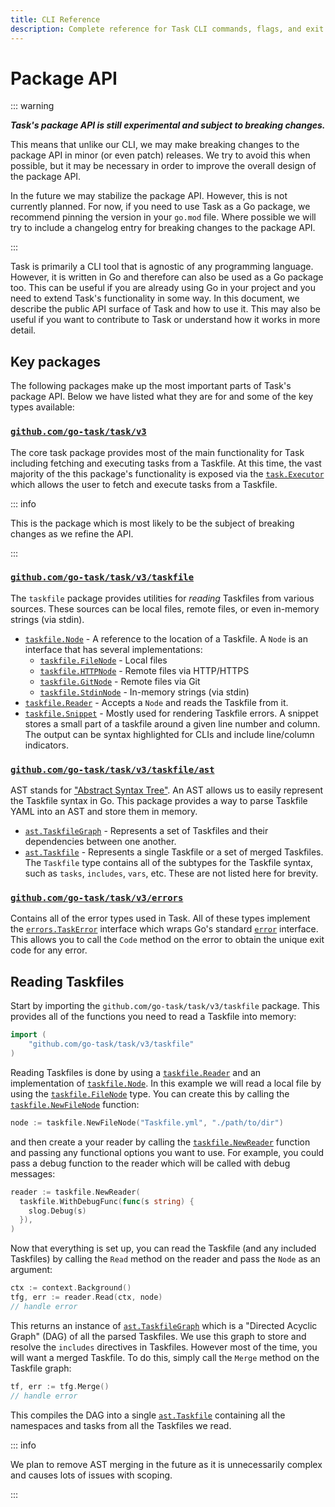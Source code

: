 ```yaml
---
title: CLI Reference
description: Complete reference for Task CLI commands, flags, and exit codes
---
```


# Package API

::: warning

**_Task's package API is still experimental and subject to breaking changes._**

This means that unlike our CLI, we may make breaking changes to the package API
in minor (or even patch) releases. We try to avoid this when possible, but it
may be necessary in order to improve the overall design of the package API.

In the future we may stabilize the package API. However, this is not currently
planned. For now, if you need to use Task as a Go package, we recommend pinning
the version in your `go.mod` file. Where possible we will try to include a
changelog entry for breaking changes to the package API.

:::

Task is primarily a CLI tool that is agnostic of any programming language.
However, it is written in Go and therefore can also be used as a Go package too.
This can be useful if you are already using Go in your project and you need to
extend Task's functionality in some way. In this document, we describe the
public API surface of Task and how to use it. This may also be useful if you
want to contribute to Task or understand how it works in more detail.

## Key packages

The following packages make up the most important parts of Task's package API.
Below we have listed what they are for and some of the key types available:

### [`github.com/go-task/task/v3`]

The core task package provides most of the main functionality for Task including
fetching and executing tasks from a Taskfile. At this time, the vast majority of
the this package's functionality is exposed via the [`task.Executor`] which
allows the user to fetch and execute tasks from a Taskfile.

::: info

This is the package which is most likely to be the subject of breaking changes as we refine the API.

:::

### [`github.com/go-task/task/v3/taskfile`]

The `taskfile` package provides utilities for _reading_ Taskfiles from various
sources. These sources can be local files, remote files, or even in-memory
strings (via stdin).

- [`taskfile.Node`] - A reference to the location of a Taskfile. A `Node` is an
  interface that has several implementations:
  - [`taskfile.FileNode`] - Local files
  - [`taskfile.HTTPNode`] - Remote files via HTTP/HTTPS
  - [`taskfile.GitNode`] - Remote files via Git
  - [`taskfile.StdinNode`] - In-memory strings (via stdin)
- [`taskfile.Reader`] - Accepts a `Node` and reads the Taskfile from it.
- [`taskfile.Snippet`] - Mostly used for rendering Taskfile errors. A snippet
  stores a small part of a taskfile around a given line number and column. The
  output can be syntax highlighted for CLIs and include line/column indicators.

### [`github.com/go-task/task/v3/taskfile/ast`]

AST stands for ["Abstract Syntax Tree"][ast]. An AST allows us to easily
represent the Taskfile syntax in Go. This package provides a way to parse
Taskfile YAML into an AST and store them in memory.

- [`ast.TaskfileGraph`] - Represents a set of Taskfiles and their dependencies
  between one another.
- [`ast.Taskfile`] - Represents a single Taskfile or a set of merged Taskfiles.
  The `Taskfile` type contains all of the subtypes for the Taskfile syntax, such
  as `tasks`, `includes`, `vars`, etc. These are not listed here for brevity.

### [`github.com/go-task/task/v3/errors`]

Contains all of the error types used in Task. All of these types implement the
[`errors.TaskError`] interface which wraps Go's standard [`error`] interface.
This allows you to call the `Code` method on the error to obtain the unique exit
code for any error.

## Reading Taskfiles

Start by importing the `github.com/go-task/task/v3/taskfile` package. This
provides all of the functions you need to read a Taskfile into memory:

```go
import (
    "github.com/go-task/task/v3/taskfile"
)
```

Reading Taskfiles is done by using a [`taskfile.Reader`] and an implementation
of [`taskfile.Node`]. In this example we will read a local file by using the
[`taskfile.FileNode`] type. You can create this by calling the
[`taskfile.NewFileNode`] function:

```go
node := taskfile.NewFileNode("Taskfile.yml", "./path/to/dir")
```

and then create a your reader by calling the [`taskfile.NewReader`] function and
passing any functional options you want to use. For example, you could pass a
debug function to the reader which will be called with debug messages:

```go
reader := taskfile.NewReader(
  taskfile.WithDebugFunc(func(s string) {
    slog.Debug(s)
  }),
)
```

Now that everything is set up, you can read the Taskfile (and any included
Taskfiles) by calling the `Read` method on the reader and pass the `Node` as an
argument:

```go
ctx := context.Background()
tfg, err := reader.Read(ctx, node)
// handle error
```

This returns an instance of [`ast.TaskfileGraph`] which is a "Directed Acyclic
Graph" (DAG) of all the parsed Taskfiles. We use this graph to store and resolve
the `includes` directives in Taskfiles. However most of the time, you will want
a merged Taskfile. To do this, simply call the `Merge` method on the Taskfile
graph:

```go
tf, err := tfg.Merge()
// handle error
```

This compiles the DAG into a single [`ast.Taskfile`] containing all the
namespaces and tasks from all the Taskfiles we read.

::: info

We plan to remove AST merging in the future as it is unnecessarily complex and causes lots of issues with scoping.

:::


[`github.com/go-task/task/v3`]: https://pkg.go.dev/github.com/go-task/task/v3
[`github.com/go-task/task/v3/taskfile`]: https://pkg.go.dev/github.com/go-task/task/v3/taskfile
[`github.com/go-task/task/v3/taskfile/ast`]: https://pkg.go.dev/github.com/go-task/task/v3/taskfile/ast
[`github.com/go-task/task/v3/errors`]: https://pkg.go.dev/github.com/go-task/task/v3/errors

[`ast.TaskfileGraph`]: https://pkg.go.dev/github.com/go-task/task/v3/taskfile/ast#TaskfileGraph
[`ast.Taskfile`]: https://pkg.go.dev/github.com/go-task/task/v3/taskfile/ast#Taskfile
[`taskfile.Node`]: https://pkg.go.dev/github.com/go-task/task/v3/taskfile#Node
[`taskfile.FileNode`]: https://pkg.go.dev/github.com/go-task/task/v3/taskfile#FileNode
[`taskfile.HTTPNode`]: https://pkg.go.dev/github.com/go-task/task/v3/taskfile#HTTPNode
[`taskfile.GitNode`]: https://pkg.go.dev/github.com/go-task/task/v3/taskfile#GitNode
[`taskfile.StdinNode`]: https://pkg.go.dev/github.com/go-task/task/v3/taskfile#StdinNode
[`taskfile.NewFileNode`]: https://pkg.go.dev/github.com/go-task/task/v3/taskfile#NewFileNode
[`taskfile.Reader`]: https://pkg.go.dev/github.com/go-task/task/v3/taskfile#Reader
[`taskfile.NewReader`]: https://pkg.go.dev/github.com/go-task/task/v3/taskfile#NewReader
[`taskfile.Snippet`]: https://pkg.go.dev/github.com/go-task/task/v3/taskfile#Snippet
[`task.Executor`]: https://pkg.go.dev/github.com/go-task/task/v3#Executor
[`task.Formatter`]: https://pkg.go.dev/github.com/go-task/task/v3#Formatter
[`errors.TaskError`]: https://pkg.go.dev/github.com/go-task/task/v3/errors#TaskError
[`error`]: https://pkg.go.dev/builtin#error

[ast]: https://en.wikipedia.org/wiki/Abstract_syntax_tree
